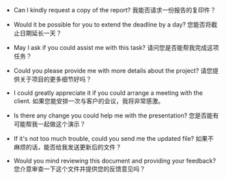 * Can I kindly request a copy of the report? 我能否请求一份报告的复印件？
* Would it be possible for you to extend the deadline by a day? 您能否将截止日期延长一天？
* May I ask if you could assist me with this task? 请问您是否能帮我完成这项任务？
* Could you please provide me with more details about the project? 请您提供关于项目的更多细节好吗？

* I could greatly appreciate it if you could arrange a meeting with the client. 如果您能安排一次与客户的会议，我将非常感激。
* Is there any change you could help me with the presentation? 您是否能有可能帮我一起做这个演示？
* If it's not too much trouble, could you send me the updated file? 如果不麻烦的话，能否给我发送更新后的文件？
* Would you mind reviewing this document and providing your feedback? 您介意审查一下这个文件并提供您的反馈意见吗？
